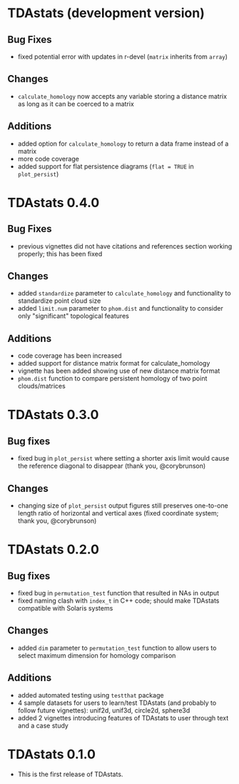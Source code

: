 # TDAstats (development version)

## Bug Fixes

* fixed potential error with updates in r-devel (`matrix` inherits from `array`)

## Changes

* `calculate_homology` now accepts any variable storing a distance matrix as long as it can be coerced to a matrix

## Additions

* added option for `calculate_homology` to return a data frame instead of a matrix
* more code coverage
* added support for flat persistence diagrams (`flat = TRUE` in `plot_persist`)

# TDAstats 0.4.0

## Bug Fixes

* previous vignettes did not have citations and references section working properly; this has been fixed

## Changes

* added `standardize` parameter to `calculate_homology` and functionality to standardize point cloud size
* added `limit.num` parameter to `phom.dist` and functionality to consider only "significant" topological features

## Additions

* code coverage has been increased
* added support for distance matrix format for calculate_homology
* vignette has been added showing use of new distance matrix format
* `phom.dist` function to compare persistent homology of two point clouds/matrices

# TDAstats 0.3.0

## Bug fixes

* fixed bug in `plot_persist` where setting a shorter axis limit would cause the reference diagonal to disappear (thank you, @corybrunson)

## Changes

* changing size of `plot_persist` output figures still preserves one-to-one length ratio of horizontal and vertical axes (fixed coordinate system; thank you, @corybrunson)

# TDAstats 0.2.0

## Bug fixes

* fixed bug in `permutation_test` function that resulted in NAs in output
* fixed naming clash with `index_t` in C++ code; should make TDAstats compatible with Solaris systems

## Changes

* added `dim` parameter to `permutation_test` function to allow users to select maximum dimension for homology comparison

## Additions

* added automated testing using `testthat` package
* 4 sample datasets for users to learn/test TDAstats (and probably to follow future vignettes): unif2d, unif3d, circle2d, sphere3d
* added 2 vignettes introducing features of TDAstats to user through text and a case study

# TDAstats 0.1.0

* This is the first release of TDAstats.
